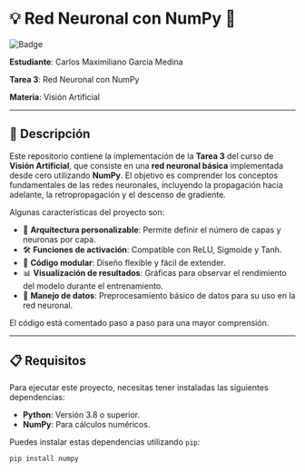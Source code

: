 # 💡 Red Neuronal con NumPy 🧩

![Badge](https://img.shields.io/badge/Estado-Completado-brightgreen)

**Estudiante**: Carlos Maximiliano García Medina  

**Tarea 3**: Red Neuronal con NumPy

**Materia**: Visión Artificial  

---

## 📝 Descripción

Este repositorio contiene la implementación de la **Tarea 3** del curso de **Visión Artificial**, que consiste en una **red neuronal básica** implementada desde cero utilizando **NumPy**. El objetivo es comprender los conceptos fundamentales de las redes neuronales, incluyendo la propagación hacia adelante, la retropropagación y el descenso de gradiente.

Algunas características del proyecto son:

- 🧩 **Arquitectura personalizable**: Permite definir el número de capas y neuronas por capa.
- 🛠️ **Funciones de activación**: Compatible con ReLU, Sigmoide y Tanh.
- 🚀 **Código modular**: Diseño flexible y fácil de extender.
- 📊 **Visualización de resultados**: Gráficas para observar el rendimiento del modelo durante el entrenamiento.
- 📂 **Manejo de datos**: Preprocesamiento básico de datos para su uso en la red neuronal.

El código está comentado paso a paso para una mayor comprensión.

---

## 📋 Requisitos

Para ejecutar este proyecto, necesitas tener instaladas las siguientes dependencias:
- **Python**: Versión 3.8 o superior.
- **NumPy**: Para cálculos numéricos.

Puedes instalar estas dependencias utilizando `pip`:

```bash
pip install numpy
